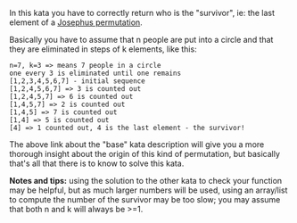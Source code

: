 <p>In this kata you have to correctly return who is the "survivor", ie: the last element of a <a title="Josephus sequence" href="http://www.codewars.com/kata/josephus-permutation/" data-turbolinks="false" target="_blank">Josephus permutation</a>.</p>
<p>Basically you have to assume that n people are put into a circle and that they are eliminated in steps of k elements, like this:</p>
<pre><code>n=7, k=3 =&gt; means 7 people in a circle
one every 3 is eliminated until one remains
[1,2,3,4,5,6,7] - initial sequence
[1,2,4,5,6,7] =&gt; 3 is counted out
[1,2,4,5,7] =&gt; 6 is counted out
[1,4,5,7] =&gt; 2 is counted out
[1,4,5] =&gt; 7 is counted out
[1,4] =&gt; 5 is counted out
[4] =&gt; 1 counted out, 4 is the last element - the survivor!
</code></pre>
<p>The above link about the "base" kata description will give you a more thorough insight about the origin of this kind of permutation, but basically that's all that there is to know to solve this kata.</p>
<p><strong>Notes and tips:</strong> using the solution to the other kata to check your function may be helpful, but as much larger numbers will be used, using an array/list to compute the number of the survivor may be too slow; you may assume that both n and k will always be &gt;=1.</p>
